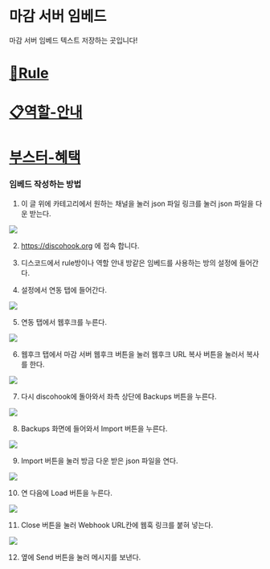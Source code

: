 # 마감 서버 임베드 
 마감 서버 임베드 텍스트 저장하는 곳입니다!

 <h1><a href="https://github.com/cola0315/Magam-server-embed/blob/main/rule.md">📖Rule</a></h1>
 <H1><a href="https://github.com/cola0315/Magam-server-embed/blob/main/%EC%97%AD%ED%95%A0%20%EC%95%88%EB%82%B4.md">📋역할-안내</a></H1>
 <H1><a href="https://github.com/cola0315/Magam-server-embed/blob/main/%EB%B6%80%EC%8A%A4%ED%84%B0%20%ED%98%9C%ED%83%9D.md">부스터-혜택</a></H1>

 ### 임베드 작성하는 방법

 1. 이 글 위에 카테고리에서 원하는 채널을 눌러 json 파일 링크를 눌러 json 파일을 다운 받는다.
<img src="https://cdn.discordapp.com/attachments/1017604684317470751/1031085075007279114/unknown.png">

 2. https://discohook.org 에 접속 합니다.

 3. 디스코드에서 rule방이나 역할 안내 방같은 임베드를 사용하는 방의 설정에 들어간다.

 4. 설정에서 연동 탭에 들어간다.
<img src="https://cdn.discordapp.com/attachments/1017604684317470751/1031076327006158968/unknown.png">

 5. 연동 탭에서 웹후크를 누른다.
<img src="https://cdn.discordapp.com/attachments/1017604684317470751/1031076482056994907/unknown.png">

 6. 웹후크 탭에서 마감 서버 웹후크 버튼을 눌러 웹후크 URL 복사 버튼을 눌러서 복사를 한다.
 <img src="https://cdn.discordapp.com/attachments/1017604684317470751/1031076642942095401/unknown.png">

 7. 다시 discohook에 돌아와서 좌측 상단에 Backups 버튼을 누른다.
 <img src="https://cdn.discordapp.com/attachments/1017604684317470751/1031079966189830234/unknown.png">

 8. Backups 화면에 들어와서 Import 버튼을 누른다.
 <img src="https://cdn.discordapp.com/attachments/1017604684317470751/1031080605846356048/unknown.png">

 9. Import 버튼을 눌러 방금 다운 받은 json 파일을 연다.
<img src="https://cdn.discordapp.com/attachments/1017604684317470751/1031083109917139024/unknown.png">

 10. 연 다음에 Load 버튼을 누른다.
 <img src="https://cdn.discordapp.com/attachments/1017604684317470751/1031082688075018241/unknown.png">

 11. Close 버튼을 눌러 Webhook URL칸에 웹훅 링크를 붙혀 넣는다.
 <img src="https://cdn.discordapp.com/attachments/1017604684317470751/1031083522737324042/unknown.png">

 12. 옆에 Send 버튼을 눌러 메시지를 보낸다.
